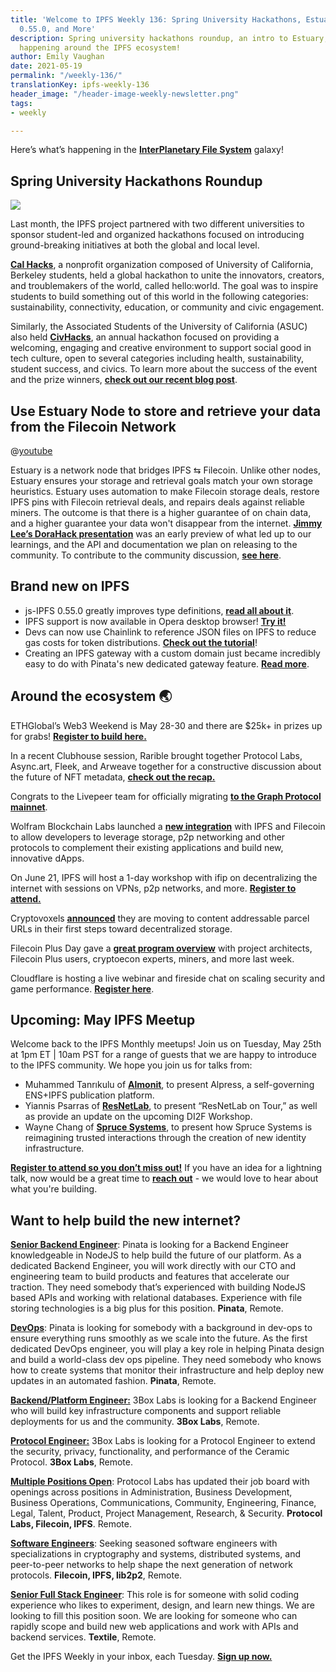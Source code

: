 ```yaml
---
title: 'Welcome to IPFS Weekly 136: Spring University Hackathons, Estuary Node, js-IPFS
  0.55.0, and More'
description: Spring university hackathons roundup, an intro to Estuary, and what's
  happening around the IPFS ecosystem!
author: Emily Vaughan
date: 2021-05-19
permalink: "/weekly-136/"
translationKey: ipfs-weekly-136
header_image: "/header-image-weekly-newsletter.png"
tags:
- weekly

---
```

Here’s what’s happening in the [**InterPlanetary File System**](https://ipfs.io/) galaxy!

## Spring University Hackathons Roundup 

![](../assets/spring-university-hackathons.png)

Last month, the IPFS project partnered with two different universities to sponsor student-led and organized hackathons focused on introducing ground-breaking initiatives at both the global and local level.

[**Cal Hacks**](https://helloworld.calhacks.io/), a nonprofit organization composed of University of California, Berkeley students, held a global hackathon to unite the innovators, creators, and troublemakers of the world, called hello:world. The goal was to inspire students to build something out of this world in the following categories: sustainability, connectivity, education, or community and civic engagement.

Similarly, the Associated Students of the University of California (ASUC) also held [**CivHacks**](https://www.civhacks.com/), an annual hackathon focused on providing a welcoming, engaging and creative environment to support social good in tech culture, open to several categories including health, sustainability, student success, and civics. To learn more about the success of the event and the prize winners, [**check out our recent blog post**](https://blog.ipfs.eth.link/2021-05-18-spring-hackathons/).

## Use Estuary Node to store and retrieve your data from the Filecoin Network

@[youtube](3hbtHcn0Piw)

Estuary is a network node that bridges IPFS ⇆ Filecoin. Unlike other nodes, Estuary ensures your storage and retrieval goals match your own storage heuristics. Estuary uses automation to make Filecoin storage deals, restore IPFS pins with Filecoin retrieval deals, and repairs deals against reliable miners. The outcome is that there is a higher guarantee of on chain data, and a higher guarantee your data won't disappear from the internet. [**Jimmy Lee’s DoraHack presentation**](https://youtu.be/3hbtHcn0Piw?t=2460) was an early preview of what led up to our learnings, and the API and documentation we plan on releasing to the community. To contribute to the community discussion, [**see here**](https://github.com/filecoin-project/community/discussions/105).

## Brand new on IPFS

* js-IPFS 0.55.0 greatly improves type definitions, [**read all about it**](https://blog.ipfs.eth.link/2021-05-11-js-ipfs-0-55/).
* IPFS support is now available in Opera desktop browser! [**Try it!**](https://www.opera.com/computer)
* Devs can now use Chainlink to reference JSON files on IPFS to reduce gas costs for token distributions. [**Check out the tutorial**](https://blog.chain.link/fetch-ipfs-api-data-token-distribution/)!
* Creating an IPFS gateway with a custom domain just became incredibly easy to do with Pinata's new dedicated gateway feature. [**Read more**](https://www.coywolf.news/webmaster/dedicated-ipfs-gateway-custom-domain/).

## Around the ecosystem 🌏

ETHGlobal’s Web3 Weekend is May 28-30 and there are $25k+ in prizes up for grabs! [**Register to build here.**](https://web3.ethglobal.co/)   
  
In a recent Clubhouse session, Rarible brought together Protocol Labs, Async.art, Fleek, and Arweave together for a constructive discussion about the future of NFT metadata, [**check out the recap.**](https://rarible.medium.com/meet-metadata-guardians-trying-to-make-your-nft-collection-available-100-years-from-now-60a18baeed6c)  
  
Congrats to the Livepeer team for officially migrating [**to the Graph Protocol mainnet**](https://medium.com/livepeer-blog/livepeer-is-one-of-the-graph-protocols-first-ten-mainnet-migration-partners-90f1c5a23a24).  
  
Wolfram Blockchain Labs launched a [**new integration**](https://filecoin.io/blog/posts/wolfram-blockchain-labs-expanding-storage-functionality-with-ipfs-filecoin-for-dapp-development/) with IPFS and Filecoin to allow developers to leverage storage, p2p networking and other protocols to complement their existing applications and build new, innovative dApps.  
  
On June 21, IPFS will host a 1-day workshop with ifip on decentralizing the internet with sessions on VPNs, p2p networks, and more. [**Register to attend.**](https://networking.ifip.org/2021/registration)  
  
Cryptovoxels [**announced**](https://twitter.com/cryptovoxels/status/1174521499002253312) they are moving to content addressable parcel URLs in their first steps toward decentralized storage.  
  
Filecoin Plus Day gave a [**great program overview**](https://www.youtube.com/watch?v=wP4Bk8lBNUc) with project architects, Filecoin Plus users, cryptoecon experts, miners, and more last week.  
  
Cloudflare is hosting a live webinar and fireside chat on scaling security and game performance. [**Register here**](https://t.co/CBkw2d8Vkp?amp=1).

## Upcoming: May IPFS Meetup

Welcome back to the IPFS Monthly meetups! Join us on Tuesday, May 25th at 1pm ET | 10am PST for a range of guests that we are happy to introduce to the IPFS community. We hope you join us for talks from:

* Muhammed Tanrıkulu of [**Almonit**](https://almonit.eth.link/#/), to present Alpress, a self-governing ENS+IPFS publication platform.
* Yiannis Psarras of [**ResNetLab**](https://research.protocol.ai/tutorials/resnetlab-on-tour/), to present “ResNetLab on Tour,” as well as provide an update on the upcoming DI2F Workshop.
* Wayne Chang of [**Spruce Systems**](https://www.spruceid.com/), to present how Spruce Systems is reimagining trusted interactions through the creation of new identity infrastructure.

[**Register to attend so you don’t miss out!**](https://www.meetup.com/San-Francisco-IPFS/events/276123403/) If you have an idea for a lightning talk, now would be a great time to [**reach out**](https://protocollabs.typeform.com/to/hLGfKhxn) - we would love to hear about what you're building.

## Want to help build the new internet?

[**Senior Backend Engineer**](https://pinata.cloud/careers#2): Pinata is looking for a Backend Engineer knowledgeable in NodeJS to help build the future of our platform. As a dedicated Backend Engineer, you will work directly with our CTO and engineering team to build products and features that accelerate our traction. They need somebody that’s experienced with building NodeJS based APIs and working with relational databases. Experience with file storing technologies is a big plus for this position. **Pinata**, Remote.

[**DevOps**](https://pinata.cloud/careers#1): Pinata is looking for somebody with a background in dev-ops to ensure everything runs smoothly as we scale into the future. As the first dedicated DevOps engineer, you will play a key role in helping Pinata design and build a world-class dev ops pipeline. They need somebody who knows how to create systems that monitor their infrastructure and help deploy new updates in an automated fashion. **Pinata**, Remote.

[**Backend/Platform Engineer:**](https://jobs.lever.co/3box) 3Box Labs is looking for a Backend Engineer who will build key infrastructure components and support reliable deployments for us and the community. **3Box Labs**, Remote.

[**Protocol Engineer:**](https://jobs.lever.co/3box) 3Box Labs is looking for a Protocol Engineer to extend the security, privacy, functionality, and performance of the Ceramic Protocol. **3Box Labs**, Remote.

[**Multiple Positions Open**](https://jobs.lever.co/protocol): Protocol Labs has updated their job board with openings across positions in Administration, Business Development, Business Operations, Communications, Community, Engineering, Finance, Legal, Talent, Product, Project Management, Research, & Security. **Protocol Labs, Filecoin, IPFS**. Remote.

[**Software Engineers**](https://jobs.lever.co/protocol): Seeking seasoned software engineers with specializations in cryptography and systems, distributed systems, and peer-to-peer networks to help shape the next generation of network protocols. **Filecoin, IPFS, lib2p2**, Remote.

[**Senior Full Stack Engineer**](https://boards.greenhouse.io/textileio/jobs/4017984004): This role is for someone with solid coding experience who likes to experiment, design, and learn new things. We are looking to fill this position soon. We are looking for someone who can rapidly scope and build new web applications and work with APIs and backend services. **Textile**, Remote.

Get the IPFS Weekly in your inbox, each Tuesday. [**Sign up now.**](https://ipfs.us4.list-manage.com/subscribe?u=25473244c7d18b897f5a1ff6b&id=cad54b2230)
